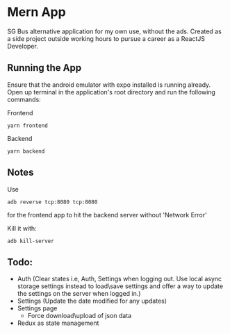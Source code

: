 # Mern App
SG Bus alternative application for my own use, without the ads. Created as a side project outside working hours to pursue a career as a ReactJS Developer. 

## Running the App
Ensure that the android emulator with expo installed is running already.
Open up terminal in the application's root directory and run the following commands:

Frontend
```
yarn frontend
```

Backend
```
yarn backend
```

## Notes
Use
```
adb reverse tcp:8080 tcp:8080
```
for the frontend app to hit the backend server without 'Network Error'

Kill it with:
```
adb kill-server
```

## Todo:
- Auth (Clear states i.e, Auth, Settings when logging out. Use local async storage settings instead to load\save settings and offer a way to update the settings on the server when logged in.)
- Settings (Update the date modified for any updates)
- Settings page
  - Force download\upload of json data
- Redux as state management